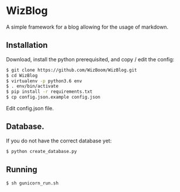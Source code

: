 # WizBlog
A simple framework for a blog allowing for the usage of markdown.

## Installation
Download, install the python prerequisited, and copy / edit the config:

```bash
$ git clone https://github.com/WizBoom/WizBlog.git
$ cd WizBlog
$ virtualenv -p python3.6 env
$ . env/bin/activate
$ pip install -r requirements.txt
$ cp config.json.example config.json
```

Edit config.json file.

## Database.
If you do not have the correct database yet:

```bash
$ python create_database.py
```

## Running

```bash
$ sh gunicorn_run.sh
```

